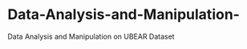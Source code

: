 # Data-Analysis-and-Manipulation-
Data Analysis and Manipulation on UBEAR Dataset                                                    
